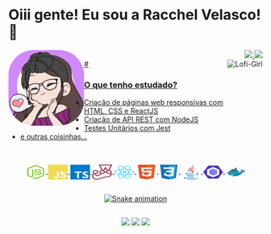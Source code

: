 <!-- titulo -->
# Oiii gente! Eu sou a Racchel Velasco!💜

<!-- imagem -->
<div align="center">
  <img align="left" alt="Racchel-pic" height="150em" style="border-radius:50px;" src="./assets/drawing.png">
</div>  

<!-- gráficos -->
<div align="right">
  <a href="https://github.com/Racchel">
  <img height="150em" src="https://github-readme-stats.vercel.app/api?username=Racchel&show_icons=true&theme=dracula&include_all_commits=true&count_private=true"/>
  <img height="150em" src="https://github-readme-stats.vercel.app/api/top-langs/?username=Racchel&layout=compact&langs_count=7&theme=dracula"/>
</div>
#

<!-- meus estudos -->
<img alt="Lofi-Girl" align="right" height="180em" src="https://thumbs.gfycat.com/UnripeLiquidGuillemot-max-1mb.gif">

### O que tenho estudado?

<div>
  
  - Criação de páginas web responsivas com HTML, CSS e ReactJS
  - Criação de API REST com NodeJS
  - Testes Unitários com Jest
  - e outras coisinhas...
</div>
  
##
<!-- tecnologias -->
<div width="100%" align="center" style="display: inline_block"><br>
  
  <img align="center" alt="Racchel-NodeJS" height="30" width="40" src="https://raw.githubusercontent.com/devicons/devicon/master/icons/nodejs/nodejs-plain.svg">
  <img align="center" alt="Racchel-Js" height="30" width="40" src="https://raw.githubusercontent.com/devicons/devicon/master/icons/javascript/javascript-plain.svg">
  <img align="center" alt="Racchel-Ts" height="30" width="40" src="https://raw.githubusercontent.com/devicons/devicon/master/icons/typescript/typescript-plain.svg">
    <img align="center" alt="Racchel-Jest" height="30" width="40" src="https://raw.githubusercontent.com/devicons/devicon/master/icons/jest/jest-plain.svg">
  <img align="center" alt="Racchel-React" height="30" width="40" src="https://raw.githubusercontent.com/devicons/devicon/master/icons/react/react-original.svg">
  <img align="center" alt="Racchel-HTML" height="30" width="40" src="https://raw.githubusercontent.com/devicons/devicon/master/icons/html5/html5-original.svg">
  <img align="center" alt="Racchel-CSS" height="30" width="40" src="https://raw.githubusercontent.com/devicons/devicon/master/icons/css3/css3-original.svg">
  <img align="center" alt="Racchel-Java" height="30" width="40" src="https://raw.githubusercontent.com/devicons/devicon/master/icons/java/java-original.svg">
  <img align="center" alt="Racchel-Eslint" height="30" width="40" src="https://raw.githubusercontent.com/devicons/devicon/master/icons/eslint/eslint-original.svg">
  <img align="center" alt="Racchel-DOcker" height="30" width="40" src="https://raw.githubusercontent.com/devicons/devicon/master/icons/docker/docker-original.svg">
 
</div>
  
  
<!-- cobrinha -->
##
<div align="center">
  
  ![Snake animation](https://github.com/Racchel/Racchel/blob/output/github-contribution-grid-snake.svg)
</div>
  
<!-- contato -->
##
<div align="center"> 
  
  <a href="https://instagram.com/racchelvelasco" target="_blank"><img src="https://img.shields.io/badge/-Instagram-%23E4405F?style=for-the-badge&logo=instagram&logoColor=white" target="_blank"></a>
  <a href = "mailto:racchelvelasco@gmail.com"><img src="https://img.shields.io/badge/-Gmail-%23333?style=for-the-badge&logo=gmail&logoColor=white" target="_blank"></a>
  <a href="https://www.linkedin.com/in/racchel-velasco" target="_blank"><img src="https://img.shields.io/badge/-LinkedIn-%230077B5?style=for-the-badge&logo=linkedin&logoColor=white" target="_blank"></a> 
</div>
  

